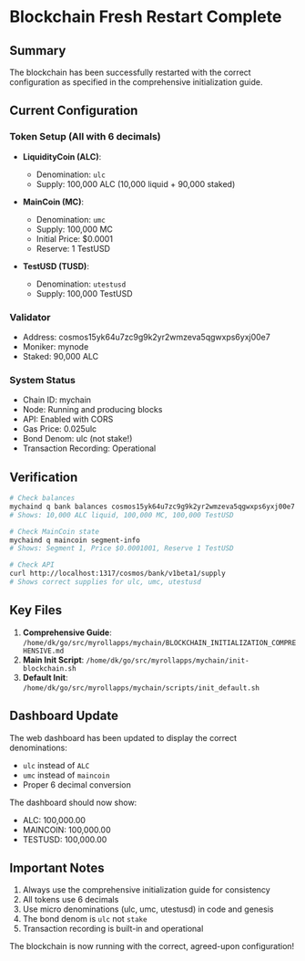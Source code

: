 # Blockchain Fresh Restart Complete

## Summary

The blockchain has been successfully restarted with the correct configuration as specified in the comprehensive initialization guide.

## Current Configuration

### Token Setup (All with 6 decimals)
- **LiquidityCoin (ALC)**: 
  - Denomination: `ulc`
  - Supply: 100,000 ALC (10,000 liquid + 90,000 staked)
  
- **MainCoin (MC)**:
  - Denomination: `umc`
  - Supply: 100,000 MC
  - Initial Price: $0.0001
  - Reserve: 1 TestUSD
  
- **TestUSD (TUSD)**:
  - Denomination: `utestusd`
  - Supply: 100,000 TestUSD

### Validator
- Address: cosmos15yk64u7zc9g9k2yr2wmzeva5qgwxps6yxj00e7
- Moniker: mynode
- Staked: 90,000 ALC

### System Status
- Chain ID: mychain
- Node: Running and producing blocks
- API: Enabled with CORS
- Gas Price: 0.025ulc
- Bond Denom: ulc (not stake!)
- Transaction Recording: Operational

## Verification

```bash
# Check balances
mychaind q bank balances cosmos15yk64u7zc9g9k2yr2wmzeva5qgwxps6yxj00e7
# Shows: 10,000 ALC liquid, 100,000 MC, 100,000 TestUSD

# Check MainCoin state
mychaind q maincoin segment-info
# Shows: Segment 1, Price $0.0001001, Reserve 1 TestUSD

# Check API
curl http://localhost:1317/cosmos/bank/v1beta1/supply
# Shows correct supplies for ulc, umc, utestusd
```

## Key Files

1. **Comprehensive Guide**: `/home/dk/go/src/myrollapps/mychain/BLOCKCHAIN_INITIALIZATION_COMPREHENSIVE.md`
2. **Main Init Script**: `/home/dk/go/src/myrollapps/mychain/init-blockchain.sh`
3. **Default Init**: `/home/dk/go/src/myrollapps/mychain/scripts/init_default.sh`

## Dashboard Update

The web dashboard has been updated to display the correct denominations:
- `ulc` instead of `ALC`
- `umc` instead of `maincoin`
- Proper 6 decimal conversion

The dashboard should now show:
- ALC: 100,000.00
- MAINCOIN: 100,000.00
- TESTUSD: 100,000.00

## Important Notes

1. Always use the comprehensive initialization guide for consistency
2. All tokens use 6 decimals
3. Use micro denominations (ulc, umc, utestusd) in code and genesis
4. The bond denom is `ulc` not `stake`
5. Transaction recording is built-in and operational

The blockchain is now running with the correct, agreed-upon configuration!